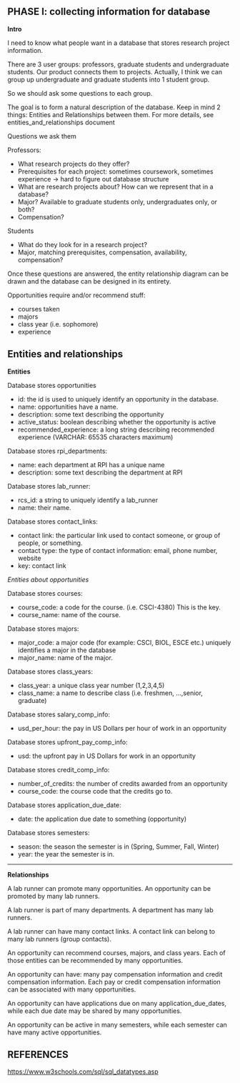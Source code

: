 ## PHASE I: collecting information for database

**Intro**

I need to know what people want in a database that stores research project information. 

There are 3 user groups: professors, graduate students and undergraduate students. Our product connects them to projects. Actually, I think we can group up undergraduate and graduate students into 1 student group.

So we should ask some questions to each group. 

The goal is to form a natural description of the database. Keep in mind 2 things: Entities and Relationships between them. For more details, see entities_and_relationships document

Questions we ask them

Professors:
* What research projects do they offer?
* Prerequisites for each project: sometimes coursework, sometimes experience -> hard to figure out database structure
* What are research projects about? How can we represent that in a database?
* Major? Available to graduate students only, undergraduates only, or both?
* Compensation?

Students
* What do they look for in a research project? 
* Major, matching prerequisites, compensation, availability, compensation?

Once these questions are answered, the entity relationship diagram can be drawn and the database can be designed in its entirety.

Opportunities require and/or recommend stuff:
- courses taken
- majors
- class year (i.e. sophomore)
- experience

## Entities and relationships

**Entities**

Database stores opportunities
* id: the id is used to uniquely identify an opportunity in the database.
* name: opportunities have a name.
* description: some text describing the opportunity
* active_status: boolean describing whether the opportunity is active
* recommended_experience: a long string describing recommended experience (VARCHAR: 65535 characters maximum)

Database stores rpi_departments:
* name: each department at RPI has a unique name
* description: some text describing the department at RPI

Database stores lab_runner: 
* rcs_id: a string to uniquely identify a lab_runner
* name: their name.

Database stores contact_links:
* contact link: the particular link used to contact someone, or group of people, or something.
* contact type: the type of contact information: email, phone number, website
* key: contact link

*Entities about opportunities*

Database stores courses:
* course_code: a code for the course. (i.e. CSCI-4380) This is the key.
* course_name: name of the course.

Database stores majors:
* major_code: a major code (for example: CSCI, BIOL, ESCE etc.) uniquely identifies a major in the database
* major_name: name of the major. 

Database stores class_years:
* class_year: a unique class year number (1,2,3,4,5)
* class_name: a name to describe class (i.e. freshmen, ...,senior, graduate)  

Database stores salary_comp_info:
* usd_per_hour: the pay in US Dollars per hour of work in an opportunity

Database stores upfront_pay_comp_info:
* usd: the upfront pay in US Dollars for work in an opportunity

Database stores credit_comp_info:
* number_of_credits: the number of credits awarded from an opportunity
* course_code: the course code that the credits go to.

Database stores application_due_date:
* date: the application due date to something (opportunity)

Database stores semesters:
* season: the season the semester is in (Spring, Summer, Fall, Winter)  
* year: the year the semester is in. 
---------

**Relationships**

A lab runner can promote many opportunities. An opportunity can be promoted by many lab runners.

A lab runner is part of many departments. A department has many lab runners.

A lab runner can have many contact links. A contact link can belong to many lab runners (group contacts).

An opportunity can recommend courses, majors, and class years.
Each of those entities can be recommended by many opportunities.

An opportunity can have: many pay compensation information and credit compensation information. Each pay or credit compensation information can be associated with many opportunities.

An opportunity can have applications due on many application_due_dates, while each due date may be shared by many opportunities.

An opportunity can be active in many semesters, while each semester can have many active opportunities.


## REFERENCES

https://www.w3schools.com/sql/sql_datatypes.asp





